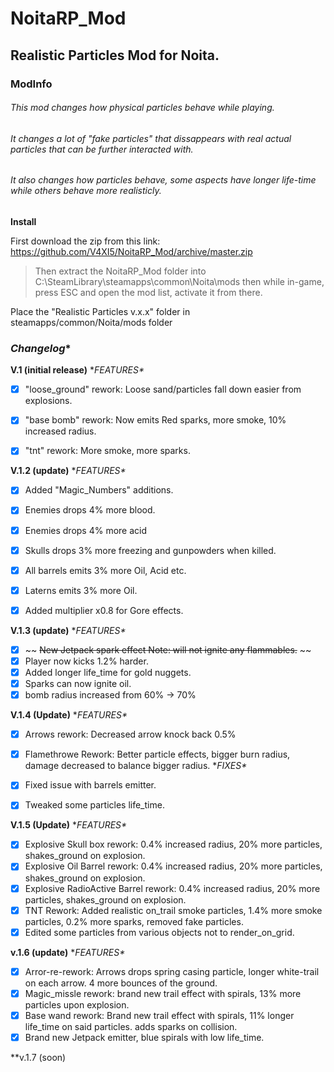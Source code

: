 # **NoitaRP_Mod**
## Realistic Particles Mod for Noita.




### **ModInfo**
###### This mod changes how physical particles behave while playing.
###### It changes a lot of "fake particles" that dissappears with real actual particles that can be further interacted with.
###### It also changes how particles behave, some aspects have longer life-time while others behave more realisticly.


 **Install**

 First download the zip from this link: https://github.com/V4XI5/NoitaRP_Mod/archive/master.zip
 > Then extract the NoitaRP_Mod folder into C:\SteamLibrary\steamapps\common\Noita\mods
 > then while in-game, press ESC and open the mod list, activate it from there.


Place the "Realistic Particles v.x.x" folder in steamapps/common/Noita/mods folder









### *Changelog**

 **V.1 (initial release)**
**FEATURES\**
- [x] "loose_ground" rework: Loose sand/particles fall down easier from explosions.
- [x] "base bomb" rework: Now emits Red sparks, more smoke, 10% increased radius.
- [x] "tnt" rework: More smoke, more sparks.


 **V.1.2 (update)**
**FEATURES\**
- [x] Added "Magic_Numbers" additions.
- [x] Enemies drops 4% more blood.
- [x] Enemies drops 4% more acid
- [x] Skulls drops 3% more freezing and gunpowders when killed.
- [x] All barrels emits 3% more Oil, Acid etc.
- [x] Laterns emits 3% more Oil.
- [x] Added multiplier x0.8 for Gore effects.


**V.1.3 (update)**
**FEATURES\**
- [x] ~~ ~~New Jetpack spark effect   Note: will not ignite any flammables.~~ ~~
- [x] Player now kicks 1.2% harder.
- [x] Added longer life_time for gold nuggets.
- [x] Sparks can now ignite oil.
- [x] bomb radius increased from 60% -> 70%

**V.1.4 (Update)**
**FEATURES\**
- [x] Arrows rework: Decreased arrow knock back 0.5%
- [x] Flamethrowe Rework: Better particle effects, bigger burn radius, damage decreased to balance bigger radius.
**FIXES\**
- [x] Fixed issue with barrels emitter.
- [x] Tweaked some particles life_time.


**V.1.5 (Update)**
**FEATURES\**
- [x] Explosive Skull box rework: 0.4% increased radius, 20% more particles, shakes_ground on explosion.
- [x] Explosive Oil Barrel rework: 0.4% increased radius, 20% more particles, shakes_ground on explosion.
- [x] Explosive RadioActive Barrel rework: 0.4% increased radius, 20% more particles, shakes_ground on explosion.
- [x] TNT Rework: Added realistic on_trail smoke particles, 1.4% more smoke particles, 0.2% more sparks, removed fake particles.
- [x] Edited some particles from various objects not to render_on_grid.

**v.1.6 (update)**
**FEATURES\**

- [x] Arror-re-rework: Arrows drops spring casing particle, longer white-trail on each arrow. 4 more bounces of the ground.
- [x] Magic_missle rework: brand new trail effect with spirals, 13% more particles upon explosion.
- [x] Base wand rework: Brand new trail effect with spirals, 11% longer life_time on said particles. adds sparks on collision.
- [x] Brand new Jetpack emitter, blue spirals with low life_time. 

**v.1.7 (soon)
